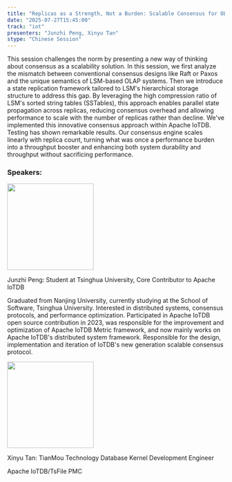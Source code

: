 ```yaml
---
title: "Replicas as a Strength, Not a Burden: Scalable Consensus for OLAP Engines with LSM Storage"
date: "2025-07-27T15:45:00"
track: "iot"
presenters: "Junzhi Peng, Xinyu Tan"
stype: "Chinese Session"
---
```


This session challenges the norm by presenting a new way of thinking about consensus as a scalability solution. In this session, we first analyze the mismatch between conventional consensus designs like Raft or Paxos and the unique semantics of LSM-based OLAP systems. Then we introduce a state replication framework tailored to LSM's hierarchical storage structure to address this gap. By leveraging the high compression ratio of LSM's sorted string tables (SSTables), this approach enables parallel state propagation across replicas, reducing consensus overhead and allowing performance to scale with the number of replicas rather than decline. 
We've implemented this innovative consensus approach within Apache IoTDB. Testing has shown remarkable results. Our consensus engine scales linearly with replica count, turning what was once a performance burden into a throughput booster and enhancing both system durability and throughput without sacrificing performance.

### Speakers:


<img src="https://sessionize.com/image/248b-400o400o1-9W64pJhLWUPNQhj7zMQ8VX.jpg" width="200" /><br/>

Junzhi Peng: Student at Tsinghua University, Core Contributor to Apache IoTDB

Graduated from Nanjing University, currently studying at the School of Software, Tsinghua University. Interested in distributed systems, consensus protocols, and performance optimization. Participated in Apache IoTDB open source contribution in 2023, was responsible for the improvement and optimization of Apache IoTDB Metric framework, and now mainly works on Apache IoTDB's distributed system framework. Responsible for the design, implementation and iteration of IoTDB's new generation scalable consensus protocol.


<img src="https://sessionize.com/image/15eb-400o400o1-h2CBUSWJV2Kziqmd5o7Gqu.png" width="200" /><br/>

Xinyu Tan: TianMou Technology Database Kernel Development Engineer

Apache IoTDB/TsFile PMC